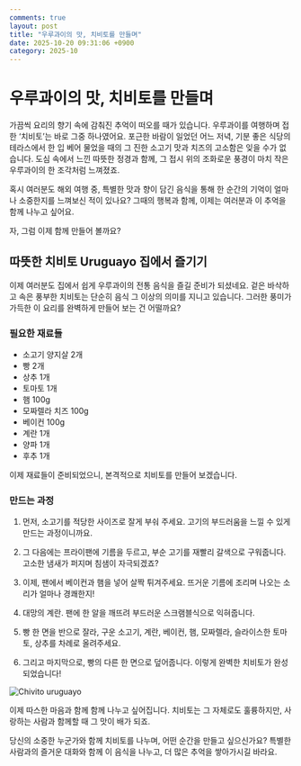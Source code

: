 ```yaml
---
comments: true
layout: post
title: "우루과이의 맛, 치비토를 만들며"
date: 2025-10-20 09:31:06 +0900
category: 2025-10
---
```


# 우루과이의 맛, 치비토를 만들며 

가끔씩 요리의 향기 속에 감춰진 추억이 떠오를 때가 있습니다. 우루과이를 여행하며 접한 ‘치비토’는 바로 그중 하나였어요. 포근한 바람이 일었던 어느 저녁, 기분 좋은 식당의 테라스에서 한 입 베어 물었을 때의 그 진한 소고기 맛과 치즈의 고소함은 잊을 수가 없습니다. 도심 속에서 느낀 따뜻한 정경과 함께, 그 접시 위의 조화로운 풍경이 마치 작은 우루과이의 한 조각처럼 느껴졌죠. 

혹시 여러분도 해외 여행 중, 특별한 맛과 향이 담긴 음식을 통해 한 순간의 기억이 얼마나 소중한지를 느껴보신 적이 있나요? 그때의 행복과 함께, 이제는 여러분과 이 추억을 함께 나누고 싶어요.

자, 그럼 이제 함께 만들어 볼까요? 

## 따뜻한 치비토 Uruguayo 집에서 즐기기  

이제 여러분도 집에서 쉽게 우루과이의 전통 음식을 즐길 준비가 되셨네요. 겉은 바삭하고 속은 풍부한 치비토는 단순히 음식 그 이상의 의미를 지니고 있습니다. 그러한 풍미가 가득한 이 요리를 완벽하게 만들어 보는 건 어떨까요? 

### 필요한 재료들

- 소고기 양지살 2개  
- 빵 2개  
- 상추 1개  
- 토마토 1개  
- 햄 100g  
- 모짜렐라 치즈 100g  
- 베이컨 100g  
- 계란 1개  
- 양파 1개  
- 후추 1개  

이제 재료들이 준비되었으니, 본격적으로 치비토를 만들어 보겠습니다.

### 만드는 과정

1. 먼저, 소고기를 적당한 사이즈로 잘게 부숴 주세요. 고기의 부드러움을 느낄 수 있게 만드는 과정이니까요.
   
2. 그 다음에는 프라이팬에 기름을 두르고, 부순 고기를 재빨리 갈색으로 구워줍니다. 고소한 냄새가 퍼지며 침샘이 자극되겠죠?
   
3. 이제, 팬에서 베이컨과 햄을 넣어 살짝 튀겨주세요. 뜨거운 기름에 조리며 나오는 소리가 얼마나 경쾌한지! 

4. 대망의 계란. 팬에 한 알을 깨뜨려 부드러운 스크램블식으로 익혀줍니다. 

5. 빵 한 면을 반으로 잘라, 구운 소고기, 계란, 베이컨, 햄, 모짜렐라, 슬라이스한 토마토, 상추를 차례로 올려주세요. 

6. 그리고 마지막으로, 빵의 다른 한 면으로 덮어줍니다. 이렇게 완벽한 치비토가 완성되었습니다! 

![Chivito uruguayo](https://www.themealdb.com/images/media/meals/n7qnkb1630444129.jpg)

이제 따스한 마음과 함께 함께 나누고 싶어집니다. 치비토는 그 자체로도 훌륭하지만, 사랑하는 사람과 함께할 때 그 맛이 배가 되죠. 

당신의 소중한 누군가와 함께 치비토를 나누며, 어떤 순간을 만들고 싶으신가요? 특별한 사람과의 즐거운 대화와 함께 이 음식을 나누고, 더 많은 추억을 쌓아가시길 바라요.